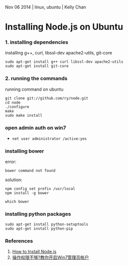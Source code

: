Nov 06 2014 | linux, ubuntu | Kelly Chan
# Installing Node.js on Ubuntu

### 1. installing dependencies

installing g++, curl, libssl-dev apache2-utils, git-core

    sudo apt-get install g++ curl libssl-dev apache2-utils
    sudo apt-get install git-core
    

### 2. running the commands

running command on ubuntu

    git clone git://github.com/ry/node.git
    cd node
    ./configure
    make
    sudo make install
    

### open admin auth on win7

- `net user administrator /active:yes`

### installing bower

error:

    bower command not found
    
solution:

    npm config set prefix /usr/local
    npm install -g bower
    
    which bower

### installing python packages

    sudo apt-get install python-setuptools
    sudo apt-get install python-pip


### References

1. [How to Install Node.js](http://howtonode.org/how-to-install-nodejs)
2. [操作权限不够?教你开启Win7管理员帐户](http://soft.zol.com.cn/271/2718681.html)
